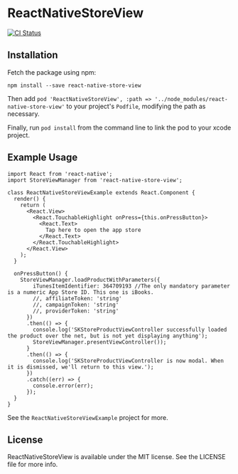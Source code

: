 # ReactNativeStoreView

[![CI Status](https://travis-ci.org/rh389/react-native-store-view.svg?branch=master)](https://travis-ci.org/rh389/react-native-store-view)

## Installation

Fetch the package using npm:

```
npm install --save react-native-store-view
```

Then add `pod 'ReactNativeStoreView', :path => '../node_modules/react-native-store-view'` to your project's `Podfile`,
modifying the path as necessary.

Finally, run `pod install` from the command line to link the pod to your xcode project.

## Example Usage

```
import React from 'react-native';
import StoreViewManager from 'react-native-store-view';

class ReactNativeStoreViewExample extends React.Component {
  render() {
    return (
      <React.View>
        <React.TouchableHighlight onPress={this.onPressButton}>
          <React.Text>
            Tap here to open the app store
          </React.Text>
        </React.TouchableHighlight>
      </React.View>
    );
  }

  onPressButton() {
    StoreViewManager.loadProductWithParameters({
        iTunesItemIdentifier: 364709193 //The only mandatory parameter is a numeric App Store ID. This one is iBooks.
        //, affiliateToken: 'string'
        //, campaignToken: 'string'
        //, providerToken: 'string'
      })
      .then(() => {
        console.log('SKStoreProductViewController successfully loaded the product over the net, but is not yet displaying anything');
        StoreViewManager.presentViewController());
      }
      .then(() => {
        console.log('SKStoreProductViewController is now modal. When it is dismissed, we'll return to this view.');
      })
      .catch((err) => {
        console.error(err);
      });
  }
}
```

See the `ReactNativeStoreViewExample` project for more.

## License

ReactNativeStoreView is available under the MIT license. See the LICENSE file for more info.
